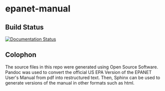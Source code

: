 # epanet-manual


## Build Status
[![Documentation Status](https://readthedocs.org/projects/epanet-manual/badge/?version=latest)](https://epanet-manual.readthedocs.io/en/latest/?badge=latest)


## Colophon
The source files in this repo were generated using Open Source Software. Pandoc was used to convert the official US EPA Version of the EPANET User's Manual from pdf into restructured text. Then, Sphinx can be used to generate versions of the manual in other formats such as html.
